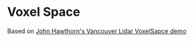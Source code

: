 # Voxel Space

Based on [John Hawthorn's Vancouver Lidar VoxelSapce demo](https://github.com/jhawthorn/VoxelSpace)

